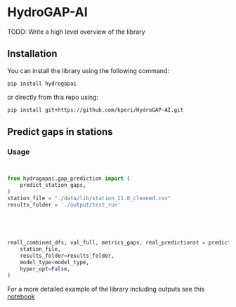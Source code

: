 # HydroGAP-AI

TODO: Write a high level overview of the library

## Installation

You can install the library using the following command:

```bash
pip install hydrogapai
```

or directly from this repo using: 

```bash
pip install git+https://github.com/kperi/HydroGAP-AI.git
```

## Predict gaps in stations

### Usage

```python


from hydrogapai.gap_prediction import (
    predict_station_gaps,
)
station_file = "./data/lib/station_11.0_cleaned.csv"
results_folder = './output/test_run'

 
                


reall_combined_dfs, val_full, metrics_gaps, real_predictionst = predict_station_gaps(
    station_file,
    results_folder=results_folder,
    model_type=model_type,
    hyper_opt=False,
)
```

For a more detailed example of the library including outputs see this [notebook](./HydroGap-AI_library_demo_v5.ipynb)